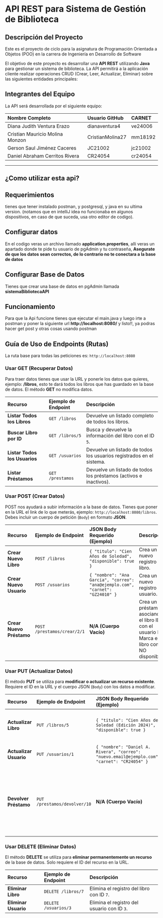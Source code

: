 # API REST para Sistema de Gestión de Biblioteca

## Descripción del Proyecto

Este es el proyecto de ciclo para la asignatura de Programación Orientada a Objetos (POO) en la carrera de Ingeniería en Desarrollo de Software

El objetivo de este proyecto es desarrollar una **API REST** utilizando **Java** para gestionar un sistema de biblioteca. La API permitirá a la aplicación cliente realizar operaciones CRUD (Crear, Leer, Actualizar, Eliminar) sobre las siguientes entidades principales:


## Integrantes del Equipo

La API será desarrollada por el siguiente equipo:

| Nombre Completo                 | Usuario GitHub   | CARNET  |
|:--------------------------------|:-----------------|:--------|
| Diana Judith Ventura Erazo      | dianaventura4    | ve24006 |
| Cristian Mauricio Molina Monzon | CristianMolina27 | mm18192 |
| Gerson Saul Jiménez Caceres     | JC21002          | jc21002 |
| Daniel Abraham Cerritos Rivera  | CR24054          | cr24054 |

---
## ¿Como utilizar esta api?
## Requerimientos
tienes que tener instalado postman, y postgresql, y java en su ultima version.
(notamos que en intelliJ idea no funcionaba en algunos dispositivos, en caso de que suceda, usa otro editor de codigo).

## Configurar datos
En el codigo veras un archivo llamado **application.properties**, alli veras un apartado donde te pide tu usuario de 
pgAdmin y tu contraseña, **Asegurate de que los datos sean correctos, de lo contrario no te conectara a la base de datos**

## Configurar Base de Datos
Tienes que crear una base de datos en pgAdmin llamada **sistemaBibliotecaAPI**

## Funcionamiento
Para que la Api funcione tienes que ejecutar el main.java y luego irte a postman y poner la siguiente url
**http://localhost:8080/** y listo!!, ya podras hacer get post y otras cosas usando postman


## Guía de Uso de Endpoints (Rutas)

La ruta base para todas las peticiones es: `http://localhost:8080`

### Usar GET (Recuperar Datos)
Para traer datos tienes que usar la URL y ponerle los datos que quieres, ejemplo: **/libros**, esto te dará todos los libros que has guardado en la base de datos. El método **GET** no modifica datos.

| Recurso | Ejemplo de Endpoint | Descripción |
| :--- | :--- | :--- |
| **Listar Todos los Libros** | `GET /libros` | Devuelve un listado completo de todos los libros. |
| **Buscar Libro por ID** | `GET /libros/5` | Busca y devuelve la información del libro con el ID `5`. |
| **Listar Todos los Usuarios** | `GET /usuarios` | Devuelve un listado de todos los usuarios registrados en el sistema. |
| **Listar Préstamos** | `GET /prestamos` | Devuelve un listado de todos los préstamos (activos e inactivos). |

### Usar POST (Crear Datos)
POST nos ayudará a subir información a la base de datos. Tienes que poner en la URL el link de lo que meterás, ejemplo: `http://localhost:8080/libros`. Debes incluir un cuerpo de petición (`Body`) en formato **JSON**.

| Recurso | Ejemplo de Endpoint | JSON Body Requerido (Ejemplo) | Descripción |
| :--- | :--- | :--- | :--- |
| **Crear Nuevo Libro** | `POST /libros` | `{ "titulo": "Cien Años de Soledad", "disponible": true }` | Crea un nuevo registro de libro. |
| **Crear Nuevo Usuario** | `POST /usuarios` | `{ "nombre": "Ana García", "correo": "ana@ejemplo.com", "carnet": "GZ24010" }` | Crea un nuevo registro de usuario. |
| **Crear Nuevo Préstamo** | `POST /prestamos/crear/2/1` | **N/A (Cuerpo Vacío)** | Crea un préstamo, asociando el libro ID `2` con el usuario ID `1`. Marca el libro como NO disponible. |

### Usar PUT (Actualizar Datos)
El método **PUT** se utiliza para **modificar o actualizar un recurso existente**. Requiere el ID en la URL y el cuerpo JSON (`Body`) con los datos a modificar.

| Recurso | Ejemplo de Endpoint | JSON Body Requerido (Ejemplo) | Descripción |
| :--- | :--- | :--- | :--- |
| **Actualizar Libro** | `PUT /libros/5` | `{ "titulo": "Cien Años de Soledad (Edición 2024)", "disponible": true }` | Actualiza toda la información del libro con ID `5`. |
| **Actualizar Usuario** | `PUT /usuarios/1` | `{ "nombre": "Daniel A. Rivera", "correo": "nuevo.email@ejemplo.com", "carnet": "CR24054" }` | Actualiza la información del usuario con ID `1`. |
| **Devolver Préstamo** | `PUT /prestamos/devolver/10` | **N/A (Cuerpo Vacío)** | **Finaliza el préstamo** con ID `10`. Marca el préstamo como "inactivo" y el libro asociado como disponible. |

### Usar DELETE (Eliminar Datos)
El método **DELETE** se utiliza para **eliminar permanentemente un recurso** de la base de datos. Solo requiere el ID del recurso en la URL.

| Recurso | Ejemplo de Endpoint | Descripción |
| :--- | :--- | :--- |
| **Eliminar Libro** | `DELETE /libros/7` | Elimina el registro del libro con ID `7`. |
| **Eliminar Usuario** | `DELETE /usuarios/3` | Elimina el registro del usuario con ID `3`. |


